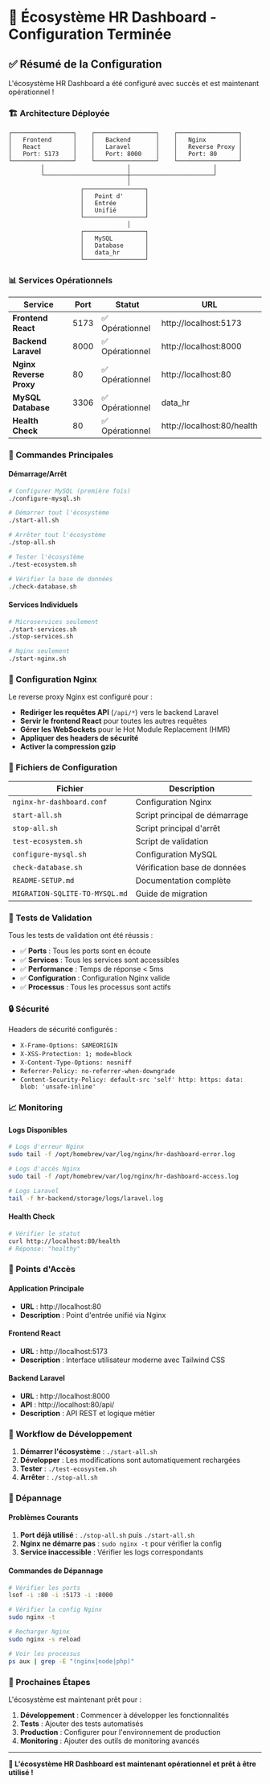 # 🎉 Écosystème HR Dashboard - Configuration Terminée

## ✅ Résumé de la Configuration

L'écosystème HR Dashboard a été configuré avec succès et est maintenant opérationnel !

### 🏗️ Architecture Déployée

```
┌─────────────────┐    ┌─────────────────┐    ┌─────────────────┐
│   Frontend      │    │   Backend       │    │   Nginx         │
│   React         │    │   Laravel       │    │   Reverse Proxy │
│   Port: 5173    │    │   Port: 8000    │    │   Port: 80      │
└─────────────────┘    └─────────────────┘    └─────────────────┘
         │                       │                       │
         └───────────────────────┼───────────────────────┘
                                 │
                    ┌─────────────────┐
                    │   Point d'      │
                    │   Entrée        │
                    │   Unifié        │
                    └─────────────────┘
                                 │
                    ┌─────────────────┐
                    │   MySQL         │
                    │   Database      │
                    │   data_hr       │
                    └─────────────────┘
```

### 📊 Services Opérationnels

| Service | Port | Statut | URL |
|---------|------|--------|-----|
| **Frontend React** | 5173 | ✅ Opérationnel | http://localhost:5173 |
| **Backend Laravel** | 8000 | ✅ Opérationnel | http://localhost:8000 |
| **Nginx Reverse Proxy** | 80 | ✅ Opérationnel | http://localhost:80 |
| **MySQL Database** | 3306 | ✅ Opérationnel | data_hr |
| **Health Check** | 80 | ✅ Opérationnel | http://localhost:80/health |

### 🚀 Commandes Principales

#### Démarrage/Arrêt
```bash
# Configurer MySQL (première fois)
./configure-mysql.sh

# Démarrer tout l'écosystème
./start-all.sh

# Arrêter tout l'écosystème
./stop-all.sh

# Tester l'écosystème
./test-ecosystem.sh

# Vérifier la base de données
./check-database.sh
```

#### Services Individuels
```bash
# Microservices seulement
./start-services.sh
./stop-services.sh

# Nginx seulement
./start-nginx.sh
```

### 🔧 Configuration Nginx

Le reverse proxy Nginx est configuré pour :
- **Rediriger les requêtes API** (`/api/*`) vers le backend Laravel
- **Servir le frontend React** pour toutes les autres requêtes
- **Gérer les WebSockets** pour le Hot Module Replacement (HMR)
- **Appliquer des headers de sécurité**
- **Activer la compression gzip**

### 📁 Fichiers de Configuration

| Fichier | Description |
|---------|-------------|
| `nginx-hr-dashboard.conf` | Configuration Nginx |
| `start-all.sh` | Script principal de démarrage |
| `stop-all.sh` | Script principal d'arrêt |
| `test-ecosystem.sh` | Script de validation |
| `configure-mysql.sh` | Configuration MySQL |
| `check-database.sh` | Vérification base de données |
| `README-SETUP.md` | Documentation complète |
| `MIGRATION-SQLITE-TO-MYSQL.md` | Guide de migration |

### 🧪 Tests de Validation

Tous les tests de validation ont été réussis :
- ✅ **Ports** : Tous les ports sont en écoute
- ✅ **Services** : Tous les services sont accessibles
- ✅ **Performance** : Temps de réponse < 5ms
- ✅ **Configuration** : Configuration Nginx valide
- ✅ **Processus** : Tous les processus sont actifs

### 🔒 Sécurité

Headers de sécurité configurés :
- `X-Frame-Options: SAMEORIGIN`
- `X-XSS-Protection: 1; mode=block`
- `X-Content-Type-Options: nosniff`
- `Referrer-Policy: no-referrer-when-downgrade`
- `Content-Security-Policy: default-src 'self' http: https: data: blob: 'unsafe-inline'`

### 📈 Monitoring

#### Logs Disponibles
```bash
# Logs d'erreur Nginx
sudo tail -f /opt/homebrew/var/log/nginx/hr-dashboard-error.log

# Logs d'accès Nginx
sudo tail -f /opt/homebrew/var/log/nginx/hr-dashboard-access.log

# Logs Laravel
tail -f hr-backend/storage/logs/laravel.log
```

#### Health Check
```bash
# Vérifier le statut
curl http://localhost:80/health
# Réponse: "healthy"
```

### 🎯 Points d'Accès

#### Application Principale
- **URL** : http://localhost:80
- **Description** : Point d'entrée unifié via Nginx

#### Frontend React
- **URL** : http://localhost:5173
- **Description** : Interface utilisateur moderne avec Tailwind CSS

#### Backend Laravel
- **URL** : http://localhost:8000
- **API** : http://localhost:80/api/
- **Description** : API REST et logique métier

### 🔄 Workflow de Développement

1. **Démarrer l'écosystème** : `./start-all.sh`
2. **Développer** : Les modifications sont automatiquement rechargées
3. **Tester** : `./test-ecosystem.sh`
4. **Arrêter** : `./stop-all.sh`

### 🐛 Dépannage

#### Problèmes Courants
1. **Port déjà utilisé** : `./stop-all.sh` puis `./start-all.sh`
2. **Nginx ne démarre pas** : `sudo nginx -t` pour vérifier la config
3. **Service inaccessible** : Vérifier les logs correspondants

#### Commandes de Dépannage
```bash
# Vérifier les ports
lsof -i :80 -i :5173 -i :8000

# Vérifier la config Nginx
sudo nginx -t

# Recharger Nginx
sudo nginx -s reload

# Voir les processus
ps aux | grep -E "(nginx|node|php)"
```

### 🎉 Prochaines Étapes

L'écosystème est maintenant prêt pour :
1. **Développement** : Commencer à développer les fonctionnalités
2. **Tests** : Ajouter des tests automatisés
3. **Production** : Configurer pour l'environnement de production
4. **Monitoring** : Ajouter des outils de monitoring avancés

---

**🎯 L'écosystème HR Dashboard est maintenant opérationnel et prêt à être utilisé !** 